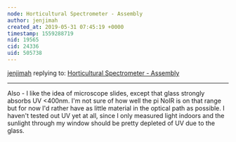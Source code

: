 ```yaml
---
node: Horticultural Spectrometer - Assembly
author: jenjimah
created_at: 2019-05-31 07:45:19 +0000
timestamp: 1559288719
nid: 19565
cid: 24336
uid: 505738
---
```




[jenjimah](../profile/jenjimah) replying to: [Horticultural Spectrometer - Assembly](../notes/jenjimah/05-30-2019/horticultural-spectrometer-assembly)

----
Also - I like the idea of microscope slides, except that glass strongly absorbs UV <400nm. I'm not sure of how well the pi NoIR is on that range but for now I'd rather have as little material in the optical path as possible. I haven't tested out UV yet at all, since I only measured light indoors and the sunlight through my window should be pretty depleted of UV due to the glass.